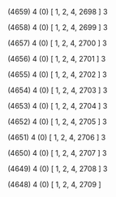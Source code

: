 (4659) 4 (0) [ 1, 2, 4, 2698 ] 3 


(4658) 4 (0) [ 1, 2, 4, 2699 ] 3 


(4657) 4 (0) [ 1, 2, 4, 2700 ] 3 


(4656) 4 (0) [ 1, 2, 4, 2701 ] 3 


(4655) 4 (0) [ 1, 2, 4, 2702 ] 3 


(4654) 4 (0) [ 1, 2, 4, 2703 ] 3 


(4653) 4 (0) [ 1, 2, 4, 2704 ] 3 


(4652) 4 (0) [ 1, 2, 4, 2705 ] 3 


(4651) 4 (0) [ 1, 2, 4, 2706 ] 3 


(4650) 4 (0) [ 1, 2, 4, 2707 ] 3 


(4649) 4 (0) [ 1, 2, 4, 2708 ] 3 


(4648) 4 (0) [ 1, 2, 4, 2709 ]  

